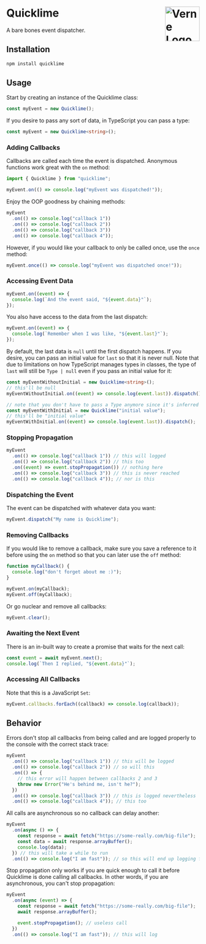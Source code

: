 # Quicklime <img src="https://i.imgur.com/MlEo9HD.png" alt="Verne Logo" width="90" height="90" align="right">

A bare bones event dispatcher.

## Installation

```bash
npm install quicklime
```

## Usage

Start by creating an instance of the Quicklime class:

```js
const myEvent = new Quicklime();
```

If you desire to pass any sort of data, in TypeScript you can pass a type:

```ts
const myEvent = new Quicklime<string>();
```

### Adding Callbacks

Callbacks are called each time the event is dispatched. Anonymous functions work great with the `on` method:

```ts
import { Quicklime } from "quicklime";

myEvent.on(() => console.log("myEvent was dispatched!"));
```

Enjoy the OOP goodness by chaining methods:

```ts
myEvent
  .on(() => console.log("callback 1"))
  .on(() => console.log("callback 2"))
  .on(() => console.log("callback 3"))
  .on(() => console.log("callback 4"));
```

However, if you would like your callback to only be called once, use the `once` method:

```ts
myEvent.once(() => console.log("myEvent was dispatched once!"));
```

### Accessing Event Data

```ts
myEvent.on((event) => {
  console.log(`And the event said, "${event.data}"`);
});
```

You also have access to the data from the last dispatch:

```ts
myEvent.on((event) => {
  console.log(`Remember when I was like, "${event.last}"`);
});
```

By default, the last data is `null` until the first dispatch happens. If you desire, you can pass an initial value for `last` so that it is never null. Note that due to limitations on how TypeScript manages types in classes, the type of `last` will still be `Type | null` even if you pass an initial value for it:

```ts
const myEventWithoutInitial = new Quicklime<string>();
// this'll be null
myEventWithoutInitial.on((event) => console.log(event.last)).dispatch();

// note that you don't have to pass a Type anymore since it's inferred
const myEventWithInitial = new Quicklime("initial value");
// this'll be "initial value"
myEventWithInitial.on((event) => console.log(event.last)).dispatch();
```

### Stopping Propagation

```ts
myEvent
  .on(() => console.log("callback 1")) // this will logged
  .on(() => console.log("callback 2")) // this too
  .on((event) => event.stopPropagation()) // nothing here
  .on(() => console.log("callback 3")) // this is never reached
  .on(() => console.log("callback 4")); // nor is this
```

### Dispatching the Event

The event can be dispatched with whatever data you want:

```ts
myEvent.dispatch("My name is Quicklime");
```

### Removing Callbacks

If you would like to remove a callback, make sure you save a reference to it before using the `on` method so that you can later use the `off` method:

```ts
function myCallback() {
  console.log("don't forget about me :)");
}

myEvent.on(myCallback);
myEvent.off(myCallback);
```

Or go nuclear and remove all callbacks:

```ts
myEvent.clear();
```

### Awaiting the Next Event

There is an in-built way to create a promise that waits for the next call:

```ts
const event = await myEvent.next();
console.log(`Then I replied, "${event.data}"`);
```

### Accessing All Callbacks

Note that this is a JavaScript `Set`:

```ts
myEvent.callbacks.forEach((callback) => console.log(callback));
```

## Behavior

Errors don't stop all callbacks from being called and are logged properly to the console with the correct stack trace:

```ts
myEvent
  .on(() => console.log("callback 1")) // this will be logged
  .on(() => console.log("callback 2")) // so will this
  .on(() => {
    // this error will happen between callbacks 2 and 3
    throw new Error("He's behind me, isn't he?");
  })
  .on(() => console.log("callback 3")) // this is logged nevertheless
  .on(() => console.log("callback 4")); // this too
```

All calls are asynchronous so no callback can delay another:

```ts
myEvent
  .on(async () => {
    const response = await fetch("https://some-really.com/big-file");
    const data = await response.arrayBuffer();
    console.log(data);
  }) // this will take a while to run
  .on(() => console.log("I am fast")); // so this will end up logging first
```

Stop propagation only works if you are quick enough to call it before Quicklime is done calling all callbacks. In other words, if you are asynchronous, you can't stop propagation:

```ts
myEvent
  .on(async (event) => {
    const response = await fetch("https://some-really.com/big-file");
    await response.arrayBuffer();

    event.stopPropagation(); // useless call
  })
  .on(() => console.log("I am fast")); // this will log
```
